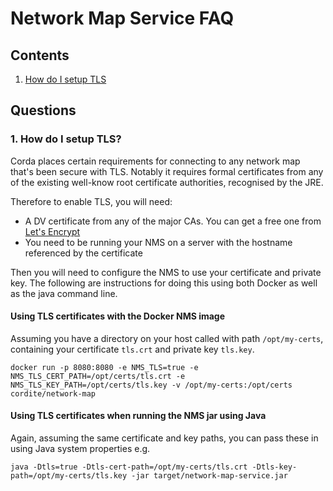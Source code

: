 # Network Map Service FAQ

## Contents

1. [How do I setup TLS](#1-how-do-i-setup-tls)

## Questions

### 1. How do I setup TLS?

Corda places certain requirements for connecting to any network map that's been secure with TLS.
Notably it requires formal certificates from any of the existing well-know root certificate authorities, recognised by the JRE.

Therefore to enable TLS, you will need:

* A DV certificate from any of the major CAs. You can get a free one from [Let's Encrypt](https://letsencrypt.org/)
* You need to be running your NMS on a server with the hostname referenced by the certificate

Then you will need to configure the NMS to use your certificate and private key. 
The following are instructions for doing this using both Docker as well as the java command line.

#### Using TLS certificates with the Docker NMS image

Assuming you have a directory on your host called with path `/opt/my-certs`, containing your certificate `tls.crt` and private key `tls.key`.

```
docker run -p 8080:8080 -e NMS_TLS=true -e NMS_TLS_CERT_PATH=/opt/certs/tls.crt -e NMS_TLS_KEY_PATH=/opt/certs/tls.key -v /opt/my-certs:/opt/certs cordite/network-map
```

#### Using TLS certificates when running the NMS jar using Java

Again, assuming the same certificate and key paths, you can pass these in using 
Java system properties e.g.

```
java -Dtls=true -Dtls-cert-path=/opt/my-certs/tls.crt -Dtls-key-path=/opt/my-certs/tls.key -jar target/network-map-service.jar
```

